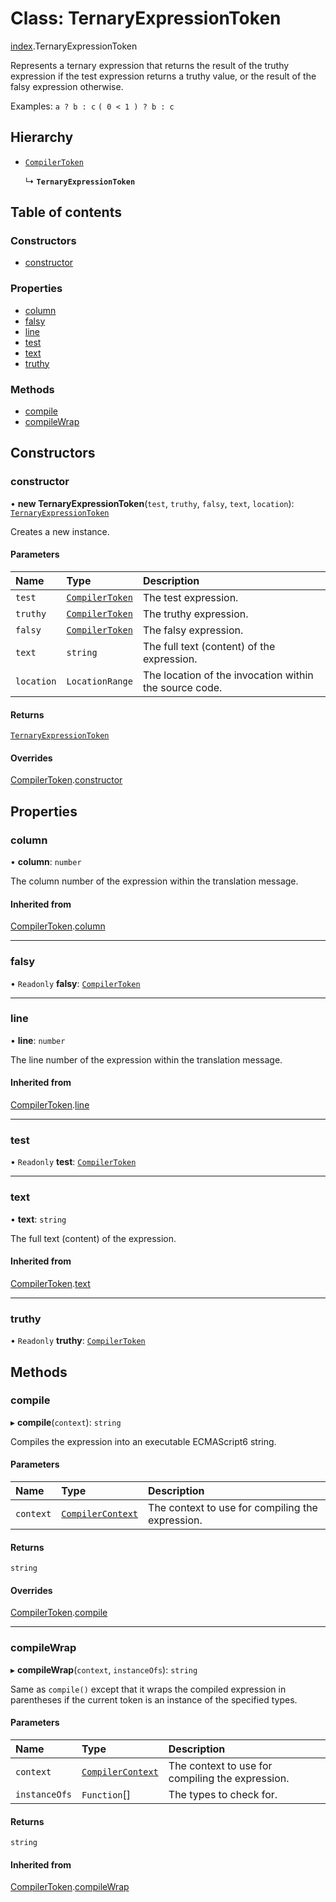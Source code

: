 # Class: TernaryExpressionToken

[index](../modules/index.md).TernaryExpressionToken

Represents a ternary expression that returns the result of the truthy expression if the test expression returns a
truthy value, or the result of the falsy expression otherwise.

Examples:
`a ? b : c`
`( 0 < 1 ) ? b : c`

## Hierarchy

- [`CompilerToken`](index.CompilerToken.md)

  ↳ **`TernaryExpressionToken`**

## Table of contents

### Constructors

- [constructor](index.TernaryExpressionToken.md#constructor)

### Properties

- [column](index.TernaryExpressionToken.md#column)
- [falsy](index.TernaryExpressionToken.md#falsy)
- [line](index.TernaryExpressionToken.md#line)
- [test](index.TernaryExpressionToken.md#test)
- [text](index.TernaryExpressionToken.md#text)
- [truthy](index.TernaryExpressionToken.md#truthy)

### Methods

- [compile](index.TernaryExpressionToken.md#compile)
- [compileWrap](index.TernaryExpressionToken.md#compilewrap)

## Constructors

### constructor

• **new TernaryExpressionToken**(`test`, `truthy`, `falsy`, `text`, `location`): [`TernaryExpressionToken`](index.TernaryExpressionToken.md)

Creates a new instance.

#### Parameters

| Name | Type | Description |
| :------ | :------ | :------ |
| `test` | [`CompilerToken`](index.CompilerToken.md) | The test expression. |
| `truthy` | [`CompilerToken`](index.CompilerToken.md) | The truthy expression. |
| `falsy` | [`CompilerToken`](index.CompilerToken.md) | The falsy expression. |
| `text` | `string` | The full text (content) of the expression. |
| `location` | `LocationRange` | The location of the invocation within the source code. |

#### Returns

[`TernaryExpressionToken`](index.TernaryExpressionToken.md)

#### Overrides

[CompilerToken](index.CompilerToken.md).[constructor](index.CompilerToken.md#constructor)

## Properties

### column

• **column**: `number`

The column number of the expression within the translation message.

#### Inherited from

[CompilerToken](index.CompilerToken.md).[column](index.CompilerToken.md#column)

___

### falsy

• `Readonly` **falsy**: [`CompilerToken`](index.CompilerToken.md)

___

### line

• **line**: `number`

The line number of the expression within the translation message.

#### Inherited from

[CompilerToken](index.CompilerToken.md).[line](index.CompilerToken.md#line)

___

### test

• `Readonly` **test**: [`CompilerToken`](index.CompilerToken.md)

___

### text

• **text**: `string`

The full text (content) of the expression.

#### Inherited from

[CompilerToken](index.CompilerToken.md).[text](index.CompilerToken.md#text)

___

### truthy

• `Readonly` **truthy**: [`CompilerToken`](index.CompilerToken.md)

## Methods

### compile

▸ **compile**(`context`): `string`

Compiles the expression into an executable ECMAScript6 string.

#### Parameters

| Name | Type | Description |
| :------ | :------ | :------ |
| `context` | [`CompilerContext`](index.CompilerContext.md) | The context to use for compiling the expression. |

#### Returns

`string`

#### Overrides

[CompilerToken](index.CompilerToken.md).[compile](index.CompilerToken.md#compile)

___

### compileWrap

▸ **compileWrap**(`context`, `instanceOfs`): `string`

Same as `compile()` except that it wraps the compiled expression in parentheses if the current token is an
instance of the specified types.

#### Parameters

| Name | Type | Description |
| :------ | :------ | :------ |
| `context` | [`CompilerContext`](index.CompilerContext.md) | The context to use for compiling the expression. |
| `instanceOfs` | `Function`[] | The types to check for. |

#### Returns

`string`

#### Inherited from

[CompilerToken](index.CompilerToken.md).[compileWrap](index.CompilerToken.md#compilewrap)
